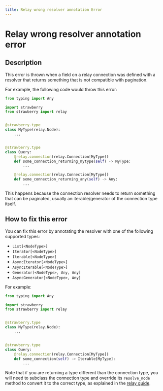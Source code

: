 ```yaml
---
title: Relay wrong resolver annotation Error
---
```


# Relay wrong resolver annotation error

## Description

This error is thrown when a field on a relay connection was defined with a
resolver that returns something that is not compatible with pagination.

For example, the following code would throw this error:

```python
from typing import Any

import strawberry
from strawberry import relay


@strawberry.type
class MyType(relay.Node):
    ...


@strawberry.type
class Query:
    @relay.connection(relay.Connection[MyType])
    def some_connection_returning_mytype(self) -> MyType:
        ...

    @relay.connection(relay.Connection[MyType])
    def some_connection_returning_any(self) -> Any:
        ...
```

This happens because the connection resolver needs to return something that can
be paginated, usually an iterable/generator of the connection type itself.

## How to fix this error

You can fix this error by annotating the resolver with one of the following
supported types:

- `List[<NodeType>]`
- `Iterator[<NodeType>]`
- `Iterable[<NodeType>]`
- `AsyncIterator[<NodeType>]`
- `AsyncIterable[<NodeType>]`
- `Generator[<NodeType>, Any, Any]`
- `AsyncGenerator[<NodeType>, Any]`

For example:

```python
from typing import Any

import strawberry
from strawberry import relay


@strawberry.type
class MyType(relay.Node):
    ...


@strawberry.type
class Query:
    @relay.connection(relay.Connection[MyType])
    def some_connection(self) -> Iterable[MyType]:
        ...
```

<Note>

Note that if you are returning a type different than the connection type, you
will need to subclass the connection type and override its `resolve_node` method
to convert it to the correct type, as explained in the
[relay guide](../guides/relay).

<Note/>
